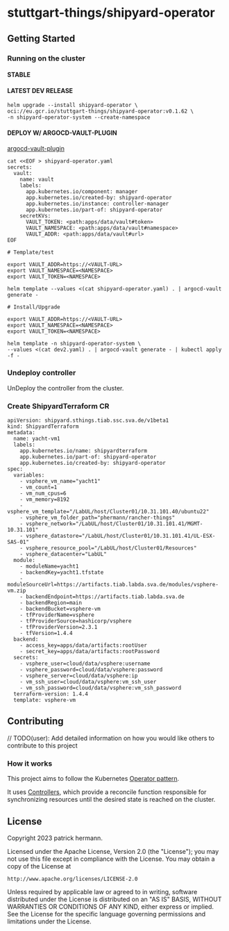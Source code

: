 # stuttgart-things/shipyard-operator

## Getting Started

### Running on the cluster



#### STABLE

#### LATEST DEV RELEASE

```
helm upgrade --install shipyard-operator \
oci://eu.gcr.io/stuttgart-things/shipyard-operator:v0.1.62 \
-n shipyard-operator-system --create-namespace
```

#### DEPLOY W/ ARGOCD-VAULT-PLUGIN

[argocd-vault-plugin](https://argocd-vault-plugin.readthedocs.io/en/stable/)

```
cat <<EOF > shipyard-operator.yaml
secrets:
  vault:
    name: vault
    labels:
      app.kubernetes.io/component: manager
      app.kubernetes.io/created-by: shipyard-operator
      app.kubernetes.io/instance: controller-manager
      app.kubernetes.io/part-of: shipyard-operator
    secretKVs:
      VAULT_TOKEN: <path:apps/data/vault#token>
      VAULT_NAMESPACE: <path:apps/data/vault#namespace>
      VAULT_ADDR: <path:apps/data/vault#url>
EOF

# Template/test

export VAULT_ADDR=https://<VAULT-URL>
export VAULT_NAMESPACE=<NAMESPACE>
export VAULT_TOKEN=<NAMESPACE>

helm template --values <(cat shipyard-operator.yaml) . | argocd-vault generate -

# Install/Upgrade

export VAULT_ADDR=https://<VAULT-URL>
export VAULT_NAMESPACE=<NAMESPACE>
export VAULT_TOKEN=<NAMESPACE>

helm template -n shipyard-operator-system \
--values <(cat dev2.yaml) . | argocd-vault generate - | kubectl apply -f -
```

### Undeploy controller
UnDeploy the controller from the cluster.

### Create ShipyardTerraform CR

```
apiVersion: shipyard.sthings.tiab.ssc.sva.de/v1beta1
kind: ShipyardTerraform
metadata:
  name: yacht-vm1
  labels:
    app.kubernetes.io/name: shipyardterraform
    app.kubernetes.io/part-of: shipyard-operator
    app.kubernetes.io/created-by: shipyard-operator
spec:
  variables:
    - vsphere_vm_name="yacht1"
    - vm_count=1
    - vm_num_cpus=6
    - vm_memory=8192
    - vsphere_vm_template="/LabUL/host/Cluster01/10.31.101.40/ubuntu22"
    - vsphere_vm_folder_path="phermann/rancher-things"
    - vsphere_network="/LabUL/host/Cluster01/10.31.101.41/MGMT-10.31.101"
    - vsphere_datastore="/LabUL/host/Cluster01/10.31.101.41/UL-ESX-SAS-01"
    - vsphere_resource_pool="/LabUL/host/Cluster01/Resources"
    - vsphere_datacenter="LabUL"
  module:
    - moduleName=yacht1
    - backendKey=yacht1.tfstate
    - moduleSourceUrl=https://artifacts.tiab.labda.sva.de/modules/vsphere-vm.zip
    - backendEndpoint=https://artifacts.tiab.labda.sva.de
    - backendRegion=main
    - backendBucket=vsphere-vm
    - tfProviderName=vsphere
    - tfProviderSource=hashicorp/vsphere
    - tfProviderVersion=2.3.1
    - tfVersion=1.4.4
  backend:
    - access_key=apps/data/artifacts:rootUser
    - secret_key=apps/data/artifacts:rootPassword
  secrets:
    - vsphere_user=cloud/data/vsphere:username
    - vsphere_password=cloud/data/vsphere:password
    - vsphere_server=cloud/data/vsphere:ip
    - vm_ssh_user=cloud/data/vsphere:vm_ssh_user
    - vm_ssh_password=cloud/data/vsphere:vm_ssh_password
  terraform-version: 1.4.4
  template: vsphere-vm
```

## Contributing
// TODO(user): Add detailed information on how you would like others to contribute to this project

### How it works
This project aims to follow the Kubernetes [Operator pattern](https://kubernetes.io/docs/concepts/extend-kubernetes/operator/).

It uses [Controllers](https://kubernetes.io/docs/concepts/architecture/controller/),
which provide a reconcile function responsible for synchronizing resources until the desired state is reached on the cluster.


## License

Copyright 2023 patrick hermann.

Licensed under the Apache License, Version 2.0 (the "License");
you may not use this file except in compliance with the License.
You may obtain a copy of the License at

    http://www.apache.org/licenses/LICENSE-2.0

Unless required by applicable law or agreed to in writing, software
distributed under the License is distributed on an "AS IS" BASIS,
WITHOUT WARRANTIES OR CONDITIONS OF ANY KIND, either express or implied.
See the License for the specific language governing permissions and
limitations under the License.
